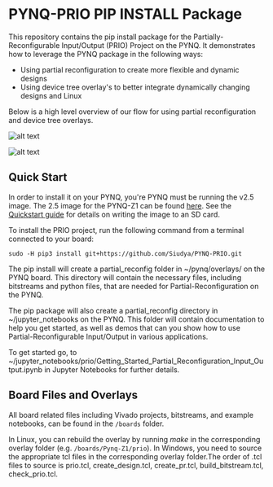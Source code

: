 # PYNQ-PRIO PIP INSTALL Package

This repository contains the pip install package for the Partially-Reconfigurable Input/Output (PRIO) Project on the PYNQ. It demonstrates how to leverage the PYNQ package in the following ways:
 - Using partial reconfiguration to create more flexible and dynamic designs
 - Using device tree overlay's to better integrate dynamically changing designs and Linux

Below is a high level overview of our flow for using partial reconfiguration and device tree overlays.

![alt text](https://github.com/byuccl/PYNQ-PRIO/blob/master/.images/Partial_Reconfig_Flow.jpeg "Partial Reconfig Flow")

![alt text](https://github.com/byuccl/PYNQ-PRIO/blob/master/.images/Device_Tree_Overlay_Flow.jpeg "Device Tree Overlay Flow")

## Quick Start

In order to install it on your PYNQ, you're PYNQ must be running the v2.5 image. The 2.5 image for the PYNQ-Z1 can be found <a href="http://pynq.io" target="_blank">here</a>. See the <a href="http://pynq.readthedocs.io/en/latest/getting_started.html" target="_blank">Quickstart guide</a> for details on writing the image to an SD card.

To install the PRIO project, run the following command from a terminal connected to your board:

```console
sudo -H pip3 install git+https://github.com/Siudya/PYNQ-PRIO.git
```
The pip install will create a partial_reconfig folder in  ~/pynq/overlays/ on the PYNQ board. This directory will contain the necessary files, including bitstreams and python files, that are needed for Partial-Reconfiguration on the PYNQ.

The pip package will also create a partial_reconfig directory in ~/jupyter_notebooks on the PYNQ. This folder will contain documentation to help you get started, as well as demos that can you show how to use Partial-Reconfigurable Input/Output in various applications.

To get started go, to ~/jupyter_notebooks/prio/Getting_Started_Partial_Reconfiguration_Input_Output.ipynb in Jupyter Notebooks for further details.

## Board Files and Overlays

All board related files including Vivado projects, bitstreams, and example notebooks, can be found in the `/boards` folder.

In Linux, you can rebuild the overlay by running *make* in the corresponding overlay folder (e.g. `/boards/Pynq-Z1/prio`). In Windows, you need to source the appropriate tcl files in the corresponding overlay folder.The order of .tcl files to source is  prio.tcl, create_design.tcl, create_pr.tcl, build_bitstream.tcl, check_prio.tcl.
